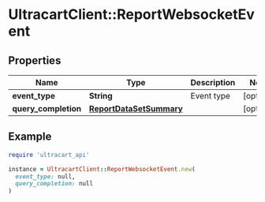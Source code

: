 # UltracartClient::ReportWebsocketEvent

## Properties

| Name | Type | Description | Notes |
| ---- | ---- | ----------- | ----- |
| **event_type** | **String** | Event type | [optional] |
| **query_completion** | [**ReportDataSetSummary**](ReportDataSetSummary.md) |  | [optional] |

## Example

```ruby
require 'ultracart_api'

instance = UltracartClient::ReportWebsocketEvent.new(
  event_type: null,
  query_completion: null
)
```

